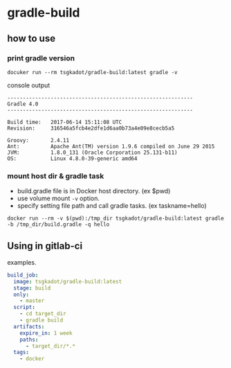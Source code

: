 # gradle-build

## how to use

### print gradle version

```
docuker run --rm tsgkadot/gradle-build:latest gradle -v
```

console output

```
------------------------------------------------------------
Gradle 4.0
------------------------------------------------------------

Build time:   2017-06-14 15:11:08 UTC
Revision:     316546a5fcb4e2dfe1d6aa0b73a4e09e8cecb5a5

Groovy:       2.4.11
Ant:          Apache Ant(TM) version 1.9.6 compiled on June 29 2015
JVM:          1.8.0_131 (Oracle Corporation 25.131-b11)
OS:           Linux 4.8.0-39-generic amd64
```

### mount host dir & gradle task

- build.gradle file is in Docker host directory. (ex $pwd)
- use volume mount  `-v` option.
- specify setting file path and call gradle tasks. (ex taskname=hello)

```
docker run --rm -v $(pwd):/tmp_dir tsgkadot/gradle-build:latest gradle -b /tmp_dir/build.gradle -q hello
```

## Using in gitlab-ci

examples.

```yaml
build_job:
  image: tsgkadot/gradle-build:latest
  stage: build
  only:
    - master
  script:
    - cd target_dir
    - gradle build
  artifacts:
    expire_in: 1 week
    paths:
      - target_dir/*.*
  tags:
    - docker

```